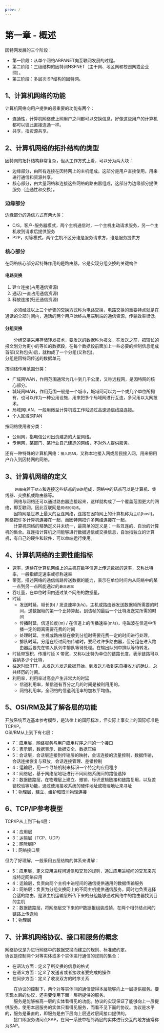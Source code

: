 ```yaml
---
prev: /
---
```


# 第一章 - 概述

因特网发展的三个阶段：

- 第一阶段：从单个网络ARPANET向互联网发展的过程。
- 第二阶段：三级结构的因特网NSFNET（主干网、地区网和校园网或企业网）。
- 第三阶段：多层次ISP结构的因特网。

## 1、计算机网络的功能

计算机网络向用户提供的最重要的功能有两个：

- 连通性，计算机网络使上网用户之间都可以交换信息，好像这些用户的计算机都可以彼此直接连通一样。
- 共享，指资源共享。

## 2、计算机网络的拓扑结构的类型

因特网的拓扑结构非常复杂，但从工作方式上看，可以分为两大块：

- 边缘部分，由所有连接在因特网上的主机组成。这部分是用户直接使用，用来进行通信和资源共享。
- 核心部分，由大量网络和连接这些网络的路由器组成，这部分为边缘部分提供服务（连通性和交换）。

### 边缘部分

边缘部分的通信方式有两大类：

- C/S，客户-服务器模式，两个主机通信时，一个主机主动请求服务，另一个主机收到请求后提供服务
- P2P，对等模式，两个主机不区分谁是服务请求方，谁是服务提供方

### 核心部分

在网络核心部分起特殊作用的是路由器，它是实现分组交换的关键构件

#### 电路交换

1. 建立连接(占用通信资源)
2. 通话(一直占用通信资源)
3. 释放连接(归还通信资源)

&emsp;&emsp;必须经过以上三个步骤的交换方式称为电路交换，电路交换的重要特点就是在通话的全部时间内，通话的两个用户始终占用端到端的通信资源，传输效率很低。

#### 分组交换

&emsp;&emsp;分组交换采用存储转发技术，要发送的数据称为报文，在发送之前，把较长的报文划分为更小的等长的数据段，在每个数据段前面加上一些必要的控制信息组成首部(又称包头)后，就构成了一个分组(又称包)。  
分组是因特网传送的数据单元

按网络作用范围分类：

- 广域网WAN，作用范围通常为几十到几千公里，又称远程网，是因特网的核心部分。
- 城域网MAN，作用范围一般是一个城市，城域网可以为一个或几个单位所拥有，也可以作为一种公用设施，用来把多个局域网进行互连，多采用以太网技术。
- 局域网LAN，一般用微型计算机或工作站通过高速通信线路连接。
- 个人区域网PAN

按网络使用者分类：

- 公用网，指电信公司出资建造的大型网络。
- 专用网，某部门、某行业自己建造的网络，不对外人提供服务。

还有一种特殊的计算机网络：`接入网AN`，又称本地接入网或居民接入网，用来把用户介入到因特网的网络。

## 3、计算机网络的定义

&emsp;&emsp; `网络`由若干`结点`和连接这些结点的`链路`组成，网络中的结点可以是计算机、集线器、交换机或路由器等。  
&emsp;&emsp;网络与网络还可以通过路由器连接起来，这样就构成了一个覆盖范围更大的网络，即互联网。因此互联网是`网络的网络`。  
&emsp;&emsp;因特网是世界上最大的互连网络，连接在因特网上的计算机称为`主机`(host)。网络把许多计算机连接在一起，而因特网把许多网络连接在一起。  
&emsp;&emsp;计算机网络的精确定义并未统一，最简单的定义是：一些互连的、自治的计算机的集合。互连指计算机之间能够进行数据通信或交换信息，自治指独立的计算机，有自己的硬件和软件，可以单端运行使用。

## 4、计算机网络的主要性能指标

- 速率，连续在计算机网络上的主机在数字信道上传送数据的速率，又称比特率，一般指额定速率或标称速率
- 带宽，描述网络的通信线路传送数据的能力，表示在单位时间内从网络中的某一点到另一点所能通过的`最高速率`
- 吞吐量，在单位时间内通过某个网络的数据量。
- 时延
  - 发送时延，帧长(b) / 发送速率(b/s)，主机或路由器发送数据帧所需要的时间，送数据帧的第一个比特算起，到该帧的最后一个比特发送完所需的时间
  - 传播时延，信道长度(m) / 在信道上的传播速率(m/s)，电磁波在信道中传播一定的距离需要花费的时间
  - 处理时延，主机或路由器在收到分组时需要花费一定的时间进行处理。
  - 排队时延，分组在经过网络传输时，要经过许多路由器，但分组在进入路由器后要先在输入队列中排队等待处理。在输出队列中排队等待转发。
- 时延带宽积，传播时延 X 带宽，又称以比特为单位的链路长度，表示链路可以容纳多少个比特，
- 往返时延RTT，从发送方发送数据开始，到发送方收到来自接收方的确认，总共经历的时间。
- 利用率，利用率过高会产生非常大的时延
  - 信道利用率，某信道有百分之几的时间是被利用用的。
  - 网络利用率，全网络的信道利用率的加权平均值。

## 5、OSI/RM及其了解各层的功能

开放系统互连基本参考模型，是法律上的国际标准，但实际上事实上的国际标准是TCP/IP。  
OSI/RM从上到下有七层：

- 7：应用层，网络服务与用户应用程序之间的一个接口
- 6：表示层，数据表示、数据安全、数据压缩
- 5：会话层，会话层连接到传输层的映射，会话连接的流量控制，数据传输，会话连接恢复与释放，会话连接管理、差错控制
- 4：运输层，用一个寻址机制来标识一个特定的应用程序
- 3：网络层，基于网络层地址进行不同网络系统间的路径选择
- 2：数据链路层，在物理层上建立、撤销、标识逻辑链接和链路复用，以及差错校验等功能，通过使用接收系统的硬件地址或物理地址来寻址
- 1：物理层，建立、维护和取消物理连接

## 6、TCP/IP参考模型

TCP/IP从上到下有4层：

- 4：应用层
- 3：运输层（TCP、UDP）
- 2：网际层IP
- 1：网络接口层

但为了好理解，一般采用五层结构的体系来讲解：

- 5：应用层，定义应用进程间通信和交互的规则，通过应用进程间的交互来完成特定网络应用
- 4：运输层，负责向两个主机中进程间的通信提供通用的数据传输服务
- 3：网络层：负责为分组交换网上的不同主机提供通信服务，同时也负责选择合适的路由，是源主机运输层所传下来的分组能够通过网络中的路由器找到目的主机
- 2：数据链路层，将网络层交下来的IP数据报组装成帧，在两个相邻结点间的链路上传送帧
- 1：物理层

## 7、计算机网络协议、接口和服务的概念

网络协议是为进行网络中的数据交换而建立的规则、标准或约定。  
协议是控制两个对等实体或多个实体进行通信的规则的集合：

- 在语法方面：定义了所交换的信息的格式
- 在语义方面：定义了发送者或者接收者要完成的操作
- 在同步方面：定义了收发双方的时序关系

&emsp;&emsp;在协议的控制下，两个对等实体间的通信使得本层能够向上一层提供服务。要实现本层的协议，还需要使用下面一层所提供的服务。  
&emsp;&emsp;服务是能够被高一层的实体看得见的功能。协议的实现保证了能够向上一层提供服务，使用本层服务的实体只看得见服务，而看不见下面的协议。协议是水平的，服务是垂直的，即服务是由下层向上层通过层间接口提供的。  
&emsp;&emsp;接口即服务访问点SAP，在同一系统中相邻两层的实体进行交互的地方通常称为SAP。